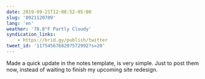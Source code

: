```yaml
---
date: 2019-09-21T12:08:52-05:00
slug: '0921120709'
lang: 'en'
weather: '78.8°F Partly Cloudy'
syndication_links:
    - https://brid.gy/publish/twitter
tweet_id: '1175456768207572992?s=20'
---
```

Made a quick update in the notes template, is very simple. Just to post them now, instead of waiting to finish my upcoming site redesign.